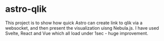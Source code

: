 # astro-qlik

This project is to show how quick Astro can create link to qlik via a websocket, and then present the visualization uisng Nebula.js. I have used Svelte, React and Vue which all load under 1sec - huge improvement.
